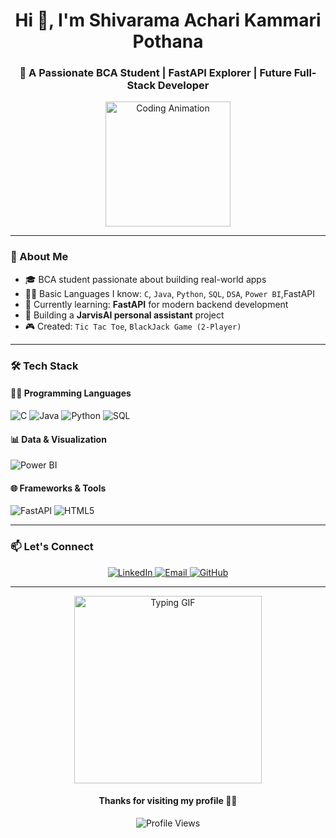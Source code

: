 <h1 align="center">Hi 👋, I'm Shivarama Achari Kammari Pothana</h1>
<h3 align="center">🚀 A Passionate BCA Student | FastAPI Explorer | Future Full-Stack Developer</h3>

<p align="center">
  <img src="https://media.giphy.com/media/ZVik7pBtu9dNS/giphy.gif" width="200" alt="Coding Animation">
</p>

---

### 🧠 About Me
- 🎓 BCA student passionate about building real-world apps
- 👨‍💻 Basic Languages I know: `C`, `Java`, `Python`, `SQL`, `DSA`, `Power BI`,FastAPI
- 🔧 Currently learning: **FastAPI** for modern backend development
- 🧠 Building a **JarvisAI personal assistant** project
- 🎮 Created: `Tic Tac Toe`, `BlackJack Game (2-Player)`

---

### 🛠️ Tech Stack

#### 👨‍💻 Programming Languages
![C](https://img.shields.io/badge/C-00599C?style=for-the-badge&logo=c&logoColor=white)
![Java](https://img.shields.io/badge/Java-ED8B00?style=for-the-badge&logo=java&logoColor=white)
![Python](https://img.shields.io/badge/Python-3776AB?style=for-the-badge&logo=python&logoColor=white)
![SQL](https://img.shields.io/badge/SQL-4479A1?style=for-the-badge&logo=mysql&logoColor=white)

#### 📊 Data & Visualization
![Power BI](https://img.shields.io/badge/Power%20BI-F2C811?style=for-the-badge&logo=powerbi&logoColor=black)

#### 🌐 Frameworks & Tools
![FastAPI](https://img.shields.io/badge/FastAPI-009688?style=for-the-badge&logo=fastapi&logoColor=white)
![HTML5](https://img.shields.io/badge/HTML5-E34F26?style=for-the-badge&logo=html5&logoColor=white)


---

### 📫 Let's Connect

<p align="center">
  <a href="https://www.linkedin.com/in/shivarama-achari-kammari-pothana-624a1436b" target="_blank">
    <img src="https://img.shields.io/badge/LinkedIn-blue?style=for-the-badge&logo=linkedin" alt="LinkedIn" />
  </a>
  <a href="mailto:sr8452588@gmail.com">
    <img src="https://img.shields.io/badge/Gmail-D14836?style=for-the-badge&logo=gmail&logoColor=white" alt="Email" />
  </a>
  <a href="https://github.com/Shiva2629">
    <img src="https://img.shields.io/badge/GitHub-100000?style=for-the-badge&logo=github&logoColor=white" alt="GitHub" />
  </a>
</p>

---

<p align="center">
  <img src="https://media.giphy.com/media/qgQUggAC3Pfv687qPC/giphy.gif" width="300" alt="Typing GIF" />
</p>

<h4 align="center">Thanks for visiting my profile 🙏✨</h4>
<p align="center">
  <img src="https://komarev.com/ghpvc/?username=Shiva2629&color=brightgreen" alt="Profile Views"/>
</p>
